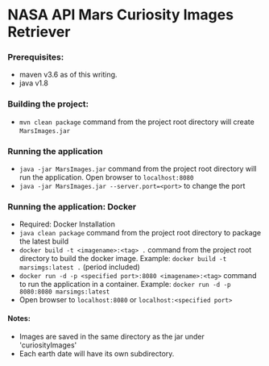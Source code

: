# NASA API Mars Curiosity Images Retriever

### Prerequisites:
* maven v3.6 as of this writing.
* java v1.8

### Building the project:
* `mvn clean package` command from the project root directory will create `MarsImages.jar`

### Running the application
* `java -jar MarsImages.jar` command from the project root directory will run the application. Open browser to `localhost:8080`
* `java -jar MarsImages.jar --server.port=<port>` to change the port

### Running the application: Docker
* Required: Docker Installation
* `java clean package` command from the project root directory to package the latest build
* `docker build -t <imagename>:<tag> .` command from the project root directory to build the docker image. Example: `docker build -t marsimgs:latest .` (period included)
* `docker run -d -p <specified port>:8080 <imagename>:<tag>` command to run the application in a container. Example: `docker run -d -p 8080:8080 marsimgs:latest`
* Open browser to `localhost:8080` or `localhost:<specified port>`

#### Notes:
* Images are saved in the same directory as the jar under 'curiosityImages'
* Each earth date will have its own subdirectory.